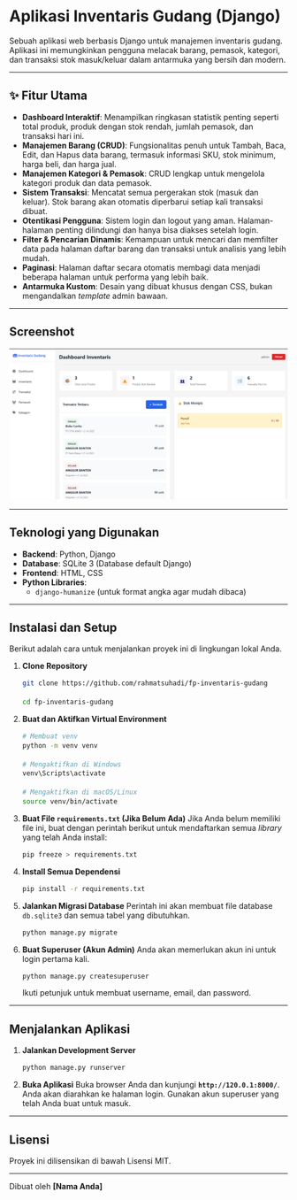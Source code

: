 # Aplikasi Inventaris Gudang (Django)

Sebuah aplikasi web berbasis Django untuk manajemen inventaris gudang. Aplikasi ini memungkinkan pengguna melacak barang, pemasok, kategori, dan transaksi stok masuk/keluar dalam antarmuka yang bersih dan modern.

---

## ✨ Fitur Utama

- **Dashboard Interaktif**: Menampilkan ringkasan statistik penting seperti total produk, produk dengan stok rendah, jumlah pemasok, dan transaksi hari ini.
- **Manajemen Barang (CRUD)**: Fungsionalitas penuh untuk Tambah, Baca, Edit, dan Hapus data barang, termasuk informasi SKU, stok minimum, harga beli, dan harga jual.
- **Manajemen Kategori & Pemasok**: CRUD lengkap untuk mengelola kategori produk dan data pemasok.
- **Sistem Transaksi**: Mencatat semua pergerakan stok (masuk dan keluar). Stok barang akan otomatis diperbarui setiap kali transaksi dibuat.
- **Otentikasi Pengguna**: Sistem login dan logout yang aman. Halaman-halaman penting dilindungi dan hanya bisa diakses setelah login.
- **Filter & Pencarian Dinamis**: Kemampuan untuk mencari dan memfilter data pada halaman daftar barang dan transaksi untuk analisis yang lebih mudah.
- **Paginasi**: Halaman daftar secara otomatis membagi data menjadi beberapa halaman untuk performa yang lebih baik.
- **Antarmuka Kustom**: Desain yang dibuat khusus dengan CSS, bukan mengandalkan *template* admin bawaan.

---

## Screenshot

![Screenshot Dashboard Aplikasi Inventaris](SS.png)

---

##  Teknologi yang Digunakan

- **Backend**: Python, Django
- **Database**: SQLite 3 (Database default Django)
- **Frontend**: HTML, CSS
- **Python Libraries**:
    - `django-humanize` (untuk format angka agar mudah dibaca)

---

##  Instalasi dan Setup

Berikut adalah cara untuk menjalankan proyek ini di lingkungan lokal Anda.

1.  **Clone Repository**
    ```bash
    git clone https://github.com/rahmatsuhadi/fp-inventaris-gudang
    
    cd fp-inventaris-gudang
    ```

2.  **Buat dan Aktifkan Virtual Environment**
    ```bash
    # Membuat venv
    python -m venv venv

    # Mengaktifkan di Windows
    venv\Scripts\activate

    # Mengaktifkan di macOS/Linux
    source venv/bin/activate
    ```

3.  **Buat File `requirements.txt` (Jika Belum Ada)**
    Jika Anda belum memiliki file ini, buat dengan perintah berikut untuk mendaftarkan semua *library* yang telah Anda install:
    ```bash
    pip freeze > requirements.txt
    ```

4.  **Install Semua Dependensi**
    ```bash
    pip install -r requirements.txt
    ```

5.  **Jalankan Migrasi Database**
    Perintah ini akan membuat file database `db.sqlite3` dan semua tabel yang dibutuhkan.
    ```bash
    python manage.py migrate
    ```

6.  **Buat Superuser (Akun Admin)**
    Anda akan memerlukan akun ini untuk login pertama kali.
    ```bash
    python manage.py createsuperuser
    ```
    Ikuti petunjuk untuk membuat username, email, dan password.

---

##  Menjalankan Aplikasi

1.  **Jalankan Development Server**
    ```bash
    python manage.py runserver
    ```

2.  **Buka Aplikasi**
    Buka browser Anda dan kunjungi **`http://120.0.1:8000/`**. Anda akan diarahkan ke halaman login. Gunakan akun superuser yang telah Anda buat untuk masuk.

---

##  Lisensi

Proyek ini dilisensikan di bawah Lisensi MIT.

---
Dibuat oleh **[Nama Anda]**
